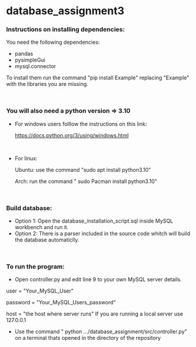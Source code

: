 # database_assignment3
### Instructions on installing dependencies:
You need the following dependencies:
- pandas 
- pysimpleGui
- mysql.connector

To install them run the command "pip install Example" replacing "Example" with the  libraries you are missing.

</BR>

### You will also need a python version => 3.10

- For windows users folllow the instructions on this link:

    https://docs.python.org/3/using/windows.html

</BR>

- For linux:
 
  Ubuntu: use the command "sudo apt install python3.10"

   Arch: run the command " sudo Pacman install python3.10"

</BR>

### Build database:
- Option 1: Open the database_installation_script.sql inside MySQL workbench and run it.
- Option 2: There is a parser included in the source code whitch will build the database automaticlly.

</BR>

### To run the program:
   - Open controller.py and edit line 9 to your own MySQL server details.
   
   user = "Your_MySQL_User"

   password = "Your_MySQL_Users_password"

   host = "the host where server runs" 
   If you are running a local server use 127.0.0.1 


   - Use the command " python .../database_assignment/src/controller.py"
on a terminal thats opened in the directory of the repository